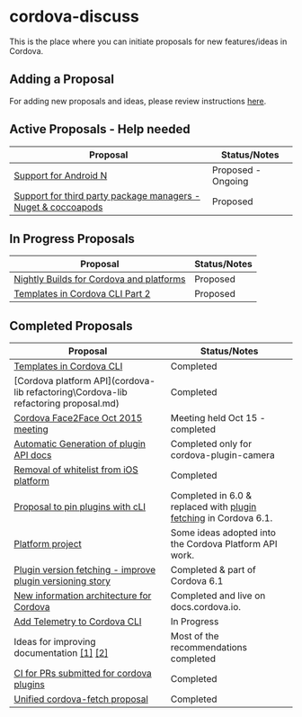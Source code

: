 # cordova-discuss
This is the place where you can initiate proposals for new features/ideas in Cordova.

## Adding a Proposal
For adding new proposals and ideas, please review instructions [here](proposals/README.md).

## Active Proposals - Help needed

| Proposal | Status/Notes
|----------|-------------------
| [Support for Android N](proposals/android-n-support.md) | Proposed - Ongoing
| [Support for third party package managers - Nuget & coccoapods](proposals/ThirdPartyPackageManagers.md) | Proposed |

## In Progress Proposals
| Proposal | Status/Notes
|----------|-------------------
| [Nightly Builds for Cordova and platforms](https://github.com/cordova/cordova-discuss/pull/47) | Proposed |
| [Templates in Cordova CLI Part 2](https://github.com/cordova/cordova-discuss/pull/49) | Proposed |


## Completed Proposals
| Proposal | Status/Notes
|----------|-------------------
| [Templates in Cordova CLI](proposals/CLI-Templates.md) | Completed |
| [Cordova platform API](cordova-lib refactoring\Cordova-lib refactoring proposal.md) | Completed |
| [Cordova Face2Face Oct 2015 meeting](proposals/Face2Face-Oct15.md) | Meeting held Oct 15 - completed |
| [Automatic Generation of plugin API docs](proposals/ImprovedDocumentationGenerator.md) | Completed only for cordova-plugin-camera |
| [Removal of whitelist from iOS platform](proposals/ios-whitelist-removal.md) | Completed
| [Proposal to pin plugins with cLI](proposals/pinningAndVersioning.md) | Completed in 6.0 & replaced with [plugin fetching](proposals/plugin-version-fetching.md) in Cordova 6.1.
| [Platform project](proposals/PlatformProject.md) | Some ideas adopted into the Cordova Platform API work.
| [Plugin version fetching - improve plugin versioning story](proposals/plugin-version-fetching.md) | Completed & part of Cordova 6.1
| [New information architecture for Cordova](proposals/NewInformationArchitecture.md) | Completed and live on docs.cordova.io.
| [Add Telemetry to Cordova CLI](proposals/Telemetry.md) | In Progress
| Ideas for improving documentation [[1]](proposals/ImprovedDocumentation.md) [[2]](proposals/ImproveCordovaDocumentation.md) | Most of the recommendations completed |
| [CI for PRs submitted for cordova plugins](proposals/ci-for-plugin-prs.md) | Completed
| [Unified cordova-fetch proposal](https://github.com/cordova/cordova-discuss/blob/master/proposals/fetching.md) | Completed


